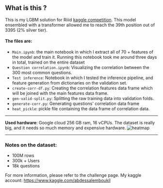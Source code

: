 
## What is this ?
This is my LGBM solution for Riiid [kaggle competition](https://www.kaggle.com/c/riiid-test-answer-prediction). This model ensembled with a transformer allowed me to reach the 39th position out of 3395 (2% silver tier).


#### The files are:
- `Main.ipynb`: the main notebook in which I extract all of 70 + features of the model and train it. Running this notebook took me around three days in total, trained on the entire dataset
- `Question correlation.ipynb`: Visualizing the correlation between the 300 most common questions.
- `Test inference`: Notebook in which I tested the inference pipeline, and feature generation from dictionaries on the validation set.
- `create-corr-df.py`: Creating the correlation features data frame which will be joined with the main features data frame.
- `gen-valid-split.py`: Splitting the raw training data into validation folds.
- `generate-corr.py`: Generating questions' correlation data frame
- `heat_pickle`: pickle file containing the data frame of correlation data.

----
**Used hardware**: Google cloud 256 GB ram, 16 vCPUs. The dataset is really big, and it needs so much memory and expensive hardware.
![heatmap](https://imgur.com/download/swsmDjE/)

----
###   Notes on the dataset:
- 100M rows 
- 300k + Users
- 18k questions

For more information, please refer to the challenge page.
My kaggle account: https://www.kaggle.com/abdessalemboukil

